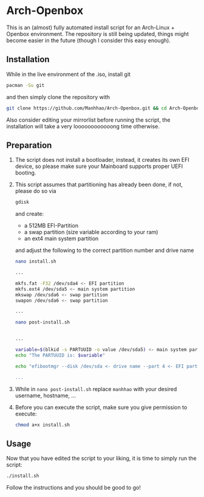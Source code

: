 # Arch-Openbox

This is an (almost) fully automated install script for an Arch-Linux + Openbox environment.
The repository is still being updated, things might become easier in the future (though I consider this easy enough).

## Installation
While in the live environment of the .iso, install git 
```bash
pacman -Su git
```
and then simply clone the repository with
```bash
git clone https://github.com/Manhhao/Arch-Openbox.git && cd Arch-Openbox
```
Also consider editing your mirrorlist before running the script, the installation will take a very loooooooooooong time otherwise.

## Preparation
1. The script does not install a bootloader, instead, it creates its own EFI device, so please make
   sure your Mainboard supports proper UEFI booting.
2. This script assumes that partitioning has already been done, if not, please do so via
    ```bash
    gdisk
    ```
    and create:
    - a 512MB EFI-Partition
    - a swap partition (size variable according to your ram)
    - an ext4 main system partition
    
    and adjust the following to the correct partition number and drive name
    ``` bash
    nano install.sh
    ```
    
    ```bash
    ...
    
    mkfs.fat -F32 /dev/sda4 <- EFI partition
    mkfs.ext4 /dev/sda5 <- main system partition
    mkswap /dev/sda6 <- swap partition
    swapon /dev/sda6 <- swap partition
    
    ...
    ```
   
    ``` bash
    nano post-install.sh
    ```
    
    ``` bash
    
    ...
    
    variable=$(blkid -s PARTUUID -o value /dev/sda5) <- main system partition
    echo "The PARTUUID is: $variable"

    echo "efibootmgr --disk /dev/sda <- drive name --part 4 <- EFI partition [...]

    ...
    ```
3. While in ``` nano post-install.sh ``` replace ``` manhhao ``` with your desired username, hostname, ...
4. Before you can execute the script, make sure you give permission to execute:
    ``` bash
    chmod a+x install.sh
    ```
## Usage
Now that you have edited the script to your liking, it is time to simply run the script:

```bash
./install.sh
```

Follow the instructions and you should be good to go!
